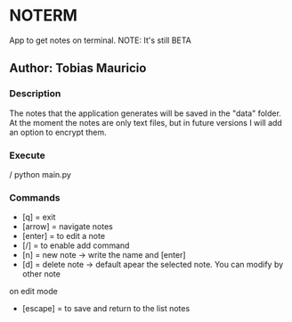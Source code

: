 # NOTERM
App to get notes on terminal. 
NOTE: It's still BETA

## Author: Tobias Mauricio

### Description
  The notes that the application generates will be saved in the "data" folder. At the moment the notes are only text files, but in future versions I will add an option to encrypt them.

### Execute
 / python main.py
 
### Commands
- [q] = exit
- [arrow] = navigate notes
- [enter] = to edit a note
- [/] = to enable add command 
- [n] = new note -> write the name and [enter]
- [d] = delete note -> default apear the selected note. You can modify by other note
  
on edit mode
- [escape] = to save and return to the list notes
